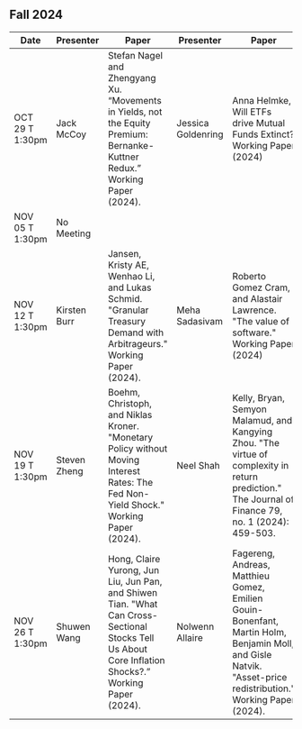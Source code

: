 ## Fall 2024

| Date             | Presenter   | Paper   | Presenter   | Paper|
|------------------|-------------|---------|-------------|-------------|
| OCT 29 T 1:30pm  | Jack McCoy  | Stefan Nagel and Zhengyang Xu. “Movements in Yields, not the Equity Premium: Bernanke-Kuttner Redux.” Working Paper (2024). | Jessica Goldenring   | Anna Helmke, Will ETFs drive Mutual Funds Extinct? Working Paper (2024) |
| NOV 05 T 1:30pm  | No Meeting ||||
| NOV 12 T 1:30pm  | Kirsten Burr    | Jansen, Kristy AE, Wenhao Li, and Lukas Schmid. "Granular Treasury Demand with Arbitrageurs." Working Paper (2024). | Meha Sadasivam  | Roberto Gomez Cram, and Alastair Lawrence. "The value of software." Working Paper (2024) |
| NOV 19 T 1:30pm  | Steven Zheng    | Boehm, Christoph, and Niklas Kroner. "Monetary Policy without Moving Interest Rates: The Fed Non-Yield Shock." Working Paper (2024). | Neel Shah   | Kelly, Bryan, Semyon Malamud, and Kangying Zhou. "The virtue of complexity in return prediction." The Journal of Finance 79, no. 1 (2024): 459-503. |
| NOV 26 T 1:30pm  | Shuwen Wang    | Hong, Claire Yurong, Jun Liu, Jun Pan, and Shiwen Tian. "What Can Cross-Sectional Stocks Tell Us About Core Inflation Shocks?.” Working Paper (2024). | Nolwenn Allaire   | Fagereng, Andreas, Matthieu Gomez, Emilien Gouin-Bonenfant, Martin Holm, Benjamin Moll, and Gisle Natvik. "Asset-price redistribution." Working Paper (2024). |


